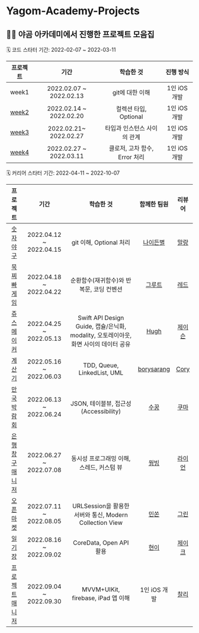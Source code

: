 # Yagom-Academy-Projects

## 👩‍🏫 야곰 아카데미에서 진행한 프로젝트 모음집 

🗓️ 코드 스타터 기간: 2022-02-07 ~ 2022-03-11

| 프로젝트  | 기간 | 학습한 것 | 진행 방식 |
|:-:|:-:|:-:|:-:|
| week1	| 2022.02.07 ~ 2022.02.13	| git에 대한 이해 | 1인 iOS 개발 |
| [week2](https://github.com/yeeton37/swift-starter-week1/tree/3_yeeton) |	2022.02.14 ~ 2022.02.20 |	컬렉션 타입, Optional |	1인 iOS 개발 |
| [week3](https://github.com/yeeton37/swift-starter-week2/tree/3_yeeton) |	2022.02.21~ 2022.02.27 |	타입과 인스턴스 사이의 관계	| 1인 iOS 개발 |
| [week4](https://github.com/yeeton37/swift-starter-week3/tree/3_yeeton)	| 2022.02.27 ~ 2022.03.11	| 클로저, 고차 함수, Error 처리 | 1인 iOS 개발 |

🗓️ 커리어 스타터 기간: 2022-04-11 ~ 2022-10-07

| 프로젝트  | 기간 | 학습한 것 | 함께한 팀원 | 리뷰어 |
|:-:|:-:|:-:|:-:|:-:|
|  [숫자 야구](https://github.com/yeeton37/ios-number-baseball) |	2022.04.12 ~ 2022.04.15 | git 이해, Optional 처리 |	[나이든별](https://github.com/radiantchoi) | [말랑](https://github.com/malrang-malrang) |
|  [묵찌빠 게임](https://github.com/yeeton37/ios-rock-paper-scissors/tree/ic_6_groot) |	2022.04.18 ~ 2022.04.22 |	순환함수(재귀함수)와 반복문, 코딩 컨벤션	|   [그루트](https://github.com/Groot-94) | [레드](https://github.com/cherrishRed) |
|  [쥬스 메이커](https://github.com/Hugh-github/ios-juice-maker/tree/step03)	| 2022.04.25 ~ 2022.05.13	|  Swift API Design Guide, 캡슐/은닉화, modality, 오토레이아웃, 화면 사이의 데이터 공유	| [Hugh](https://github.com/Hugh-github) | [제이슨](https://github.com/ehgud0670)
|  [계산기](https://github.com/yeeton37/ios-calculator-app/tree/step3-yeton)	| 2022.05.16 ~ 2022.06.03	| TDD, Queue, LinkedList, UML	| [borysarang](https://github.com/yusw10) | [Cory](https://github.com/corykim0829) 
|  [만국박람회](https://github.com/yeeton37/ios-exposition-universelle/tree/step3)	| 2022.06.13 ~ 2022.06.24	| JSON, 테이블뷰, 접근성(Accessibility)	| [수꿍](https://github.com/Jeon-Minsu) | [쿠마](https://github.com/leejun6694)
|  [은행 창구 매니저](https://github.com/wongbingg/ios-bank-manager/tree/test-code/step4_wongbing)	| 2022.06.27 ~ 2022.07.08 | 동시성 프로그래밍 이해, 스레드, 커스텀 뷰	| [웡빙](https://github.com/wongbingg) | [라이언](https://github.com/ryan-son)
|  [오픈마켓](https://github.com/minsson/ios-open-market)  | 	2022.07.11 ~ 2022.08.05 |	URLSession을 활용한 서버와 통신, Modern Collection View	| [민쏜](https://github.com/minsson) | [그린](https://github.com/GREENOVER)
|  [일기장](https://github.com/yeeton37/ios-diary/tree/feature/step2-2) |	2022.08.16 ~ 2022.09.02	| CoreData, Open API 활용 | [현이](https://github.com/seohyeon2) | [제이크](https://github.com/jryoun1)
|  [프로젝트 매니저](https://github.com/yagom-academy/ios-project-manager/tree/ic_6_yeton)	| 2022.09.04 ~ 2022.09.30	 | MVVM+UIKit, firebase, iPad 앱 이해	| 1인 iOS 개발 | [찰리](https://github.com/kcharliek) |
